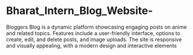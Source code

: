 # Bharat_Intern_Blog_Website-
Bloggers Blog is a dynamic platform showcasing engaging posts on anime and related topics. Features include a user-friendly interface, options to create, edit, and delete posts, and image uploads. The site is responsive and visually appealing, with a modern design and interactive elements
